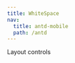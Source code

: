```yaml
---
title: WhiteSpace
nav:
  title: antd-mobile
  path: /antd
---
```


Layout controls

<code src="./demos/basic.tsx" />

<API/>